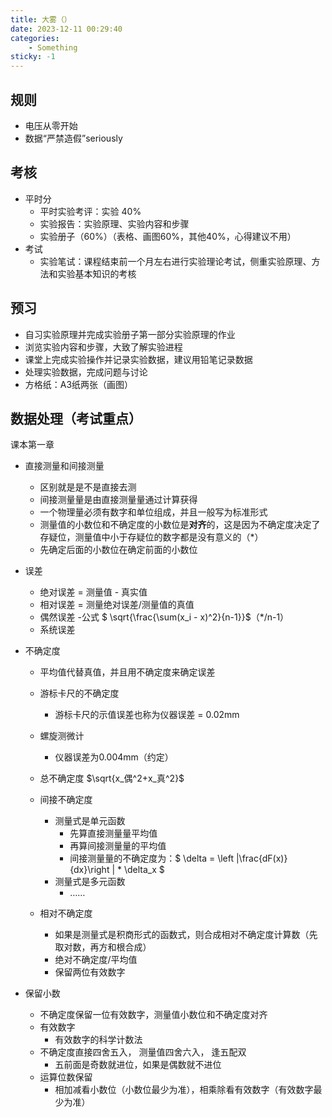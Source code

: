 ```yaml
---
title: 大雾（）
date: 2023-12-11 00:29:40
categories:
    - Something
sticky: -1
---
```

## 规则
- 电压从零开始
- 数据“严禁造假”seriously
## 考核
- 平时分
    - 平时实验考评：实验 40%
    - 实验报告：实验原理、实验内容和步骤
    - 实验册子（60%）（表格、画图60%，其他40%，心得建议不用）
- 考试
    - 实验笔试：课程结束前一个月左右进行实验理论考试，侧重实验原理、方法和实验基本知识的考核
## 预习
- 自习实验原理并完成实验册子第一部分实验原理的作业
- 浏览实验内容和步骤，大致了解实验进程
- 课堂上完成实验操作并记录实验数据，建议用铅笔记录数据
- 处理实验数据，完成问题与讨论
- 方格纸：A3纸两张（画图）
## 数据处理（**考试重点**）
课本第一章
- 直接测量和间接测量
    - 区别就是是不是直接去测
    - 间接测量量是由直接测量量通过计算获得
    - 一个物理量必须有数字和单位组成，并且一般写为标准形式
    - 测量值的小数位和不确定度的小数位是**对齐**的，这是因为不确定度决定了存疑位，测量值中小于存疑位的数字都是没有意义的（*）
    - 先确定后面的小数位在确定前面的小数位
- 误差
    - 绝对误差 = 测量值 - 真实值
    - 相对误差 = 测量绝对误差/测量值的真值
    - 偶然误差
        -公式 $ \sqrt{\frac{\sum(x_i - x)^2}{n-1}}$（*/n-1）
    - 系统误差

- 不确定度
    - 平均值代替真值，并且用不确定度来确定误差
    - 游标卡尺的不确定度
        - 游标卡尺的示值误差也称为仪器误差 = 0.02mm
    - 螺旋测微计
        - 仪器误差为0.004mm（约定）
    - 总不确定度 $\sqrt{x_偶^2+x_真^2}$

    - 间接不确定度
        - 测量式是单元函数
            - 先算直接测量量平均值
            - 再算间接测量量的平均值
            - 间接测量量的不确定度为：$ \delta = \left |\frac{dF(x)}{dx}\right | * \delta_x $
        - 测量式是多元函数
            - ……
    - 相对不确定度
        - 如果是测量式是积商形式的函数式，则合成相对不确定度计算数（先取对数，再方和根合成）
        - 绝对不确定度/平均值
        - 保留两位有效数字

- 保留小数
    - 不确定度保留一位有效数字，测量值小数位和不确定度对齐
    - 有效数字
        - 有效数字的科学计数法
    - 不确定度直接四舍五入， 测量值四舍六入， 逢五配双
        - 五前面是奇数就进位，如果是偶数就不进位
    - 运算位数保留
        - 相加减看小数位（小数位最少为准），相乘除看有效数字（有效数字最少为准）